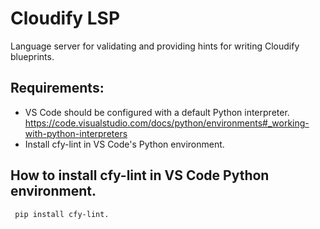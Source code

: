 # Cloudify LSP

Language server for validating and providing hints for writing Cloudify blueprints.


## Requirements:

 - VS Code should be configured with a default Python interpreter. https://code.visualstudio.com/docs/python/environments#_working-with-python-interpreters
 - Install cfy-lint in VS Code's Python environment.

 ## How to install cfy-lint in VS Code Python environment.
 ```bash
  pip install cfy-lint.
```


